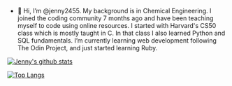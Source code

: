 - 👋 Hi, I’m @jenny2455.
My background is in Chemical Engineering. I joined the coding community 7 months ago and have been teaching myself to code using online resources. I started with Harvard's CS50 class which is mostly taught in C. In that class I also learned Python and SQL fundamentals. 
I’m currently learning web development following The Odin Project, and just started learning Ruby. 


[![Jenny's github stats](https://github-readme-stats.vercel.app/api?username=jenny2455&count_private=true&show_icons=true&theme=radical&hide_rank=false)](https://github.com/jenny2455/github-readme-stats)

[![Top Langs](https://github-readme-stats.vercel.app/api/top-langs/?username=jenny2455)](https://github.com/jenny2455/github-readme-stats)

<!---
jenny2455/jenny2455 is a ✨ special ✨ repository because its `README.md` (this file) appears on your GitHub profile.
You can click the Preview link to take a look at your changes.
--->

